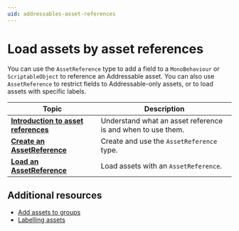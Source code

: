 ```yaml
---
uid: addressables-asset-references
---
```


# Load assets by asset references

You can use the `AssetReference` type to add a field to a `MonoBehaviour` or `ScriptableObject` to reference an Addressable asset. You can also use `AssetReference` to restrict fields to Addressable-only assets, or to load assets with specific labels.

|**Topic**|**Description**|
|---|---|
|**[Introduction to asset references](asset-reference-intro.md)**|Understand what an asset reference is and when to use them.|
|**[Create an AssetReference](asset-reference-create.md)**|Create and use the `AssetReference` type.|
|**[Load an AssetReference](LoadingAssetReferences.md)**|Load assets with an `AssetReference`.|

## Additional resources

* [Add assets to groups](groups-create.md)
* [Labelling assets](Labels.md)
